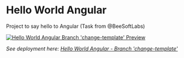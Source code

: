 # Hello World Angular

Project to say hello to Angular (Task from @BeeSoftLabs)

<a href="https://hello-world-angular-b5loiwp5v-daguttt.vercel.app/" >
  <img src="https://res.cloudinary.com/doju0qq96/image/upload/v1665000919/image-preview-branch-change-template_h0jkdy.png" alt="Hello World Angular Branch 'change-template' Preview" />
</a>

_See deployment here: [Hello World Angular - Branch 'change-template'](https://hello-world-angular-b5loiwp5v-daguttt.vercel.app/)_
